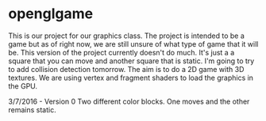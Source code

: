 # openglgame

This is our project for our graphics class.  The project is intended to be a game but as 
of right now, we are still unsure of what type of game that it will be. This version of the project 
currently doesn't do much.  It's just a a square that you can move and another square that is static.
I'm going to try to add collision detection tomorrow.  The aim is to do a 2D game with 3D textures.
We are using vertex and fragment shaders to load the graphics in the GPU.  

3/7/2016 - Version 0
Two different color blocks.  One moves and the other remains static.
